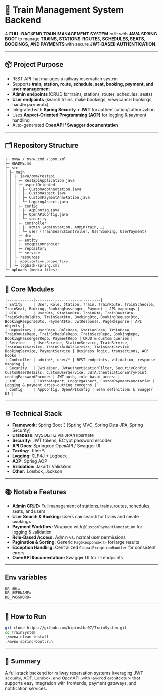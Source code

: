 # 🚆 Train Management System Backend

A **FULL-BACKEND TRAIN MANAGEMENT SYSTEM** built with **JAVA SPRING BOOT** to manage **TRAINS, STATIONS, ROUTES, SCHEDULES, SEATS, BOOKINGS, AND PAYMENTS** with secure **JWT-BASED AUTHENTICATION**.

---

## 📦 Project Purpose
- REST API that manages a railway reservation system  
- Supports **train, station, route, schedule, seat, booking, payment, and user management**  
- **Admin endpoints** (CRUD for trains, stations, routes, schedules, seats)  
- **User endpoints** (search trains, make bookings, view/cancel bookings, handle payments)  
- Integrated with **Spring Security + JWT** for authentication/authorization  
- Uses **Aspect-Oriented Programming (AOP)** for logging & payment handling  
- Auto-generated **OpenAPI / Swagger documentation**

---

## 🗂️ Repository Structure
```├─ .gitignore / .gitattributes / .DS_Store
├─ mvnw / mvnw.cmd / pom.xml
├─ README.md
├─ src
│ ├─ main
│ │ ├─ java/com/restapi
│ │ │ ├─ RestapiApplication.java
│ │ │ ├─ aspectOriented
│ │ │ │ ├─ CustomAopAnnotation.java
│ │ │ │ ├─ CustomAspect.java
│ │ │ │ ├─ CustomPaymentAnnotation.java
│ │ │ │ └─ LoggingAspect.java
│ │ │ ├─ config
│ │ │ │ ├─ AppConfig.java
│ │ │ │ ├─ OpenAPIConfig.java
│ │ │ │ └─ security
│ │ │ ├─ controller
│ │ │ │ ├─ admin (AdminStation, AdminTrain, …)
│ │ │ │ └─ user (TrainSearchController, UserBooking, UserPayment)
│ │ │ ├─ dto
│ │ │ ├─ entity
│ │ │ ├─ exceptionhandler
│ │ │ ├─ repository
│ │ │ └─ service
│ │ └─ resources
│ │ ├─ application.properties
│ │ └─ logback-spring.xml
└─ uploads (media files)
```

---

## 🔑 Core Modules
```| Layer       | Key Classes | Responsibility |
|------------|-------------|----------------|
| Entity     | User, Role, Station, Train, TrainRoute, TrainSchedule, TrainSeat, Booking, BookingPassenger, Payment | JPA mappings |
| DTO        | UserDto, StationDto, TrainDto, TrainRouteDto, TrainScheduleDto, TrainSeatDto, BookingDto, BookingRequestDto, BookingResponseDto, PaymentDto, JwtResponse, PageResponse | API objects |
| Repository | UserRepo, RoleRepo, StationRepo, TrainRepo, TrainRouteRepo, TrainScheduleRepo, TrainSeatRepo, BookingRepo, BookingPassengerRepo, PaymentRepo | CRUD & custom queries |
| Service    | UserService, StationService, TrainService, TrainRouteService, TrainScheduleService, TrainSeatService, BookingService, PaymentService | Business logic, transactions, AOP hooks |
| Controller | admin/*, user/* | REST endpoints, validation, response mapping |
| Security   | JwtHelper, JwtAuthenticationFilter, SecurityConfig, CustomUserDetails, CustomUserService, JWTAuthenticationEntryPoint, configPasswordEncoder | JWT auth, role-based access |
| AOP        | CustomAspect, LoggingAspect, CustomPaymentAnnotation | Logging & payment cross-cutting concerns |
| Config     | AppConfig, OpenAPIConfig | Bean definitions & Swagger UI |
```
---

## ⚙️ Technical Stack
- **Framework:** Spring Boot 3 (Spring MVC, Spring Data JPA, Spring Security)  
- **Database:** MySQL/H2 via JPA/Hibernate  
- **Security:** JWT tokens, BCrypt password encoder  
- **API Docs:** Springdoc OpenAPI / Swagger UI  
- **Testing:** JUnit 5  
- **Logging:** SLF4J + Logback  
- **AOP:** Spring AOP  
- **Validation:** Jakarta Validation  
- **Other:** Lombok, Jackson  

---

## 📚 Notable Features
- **Admin CRUD:** Full management of stations, trains, routes, schedules, seats, and users  
- **User Search & Booking:** Users can search for trains and create bookings  
- **Payment Workflow:** Wrapped with `@CustomPaymentAnnotation` for logging & validation  
- **Role-Based Access:** Admin vs. normal user permissions  
- **Pagination & Sorting:** Generic `PageResponse<T>` for large results  
- **Exception Handling:** Centralized `GlobalExceptionHandler` for consistent errors  
- **OpenAPI Documentation:** Swagger UI for all endpoints  

---

## Env variables
```JWT_SECRET=
DB_URL=
DB_USERNAME=
DB_PASSWORD=
```
---

## 🚀 How to Run
```bash
git clone https://github.com/bipinstha07/TrainSystem.git
cd TrainSystem
./mvnw clean install
./mvnw spring-boot:run
```
---
## 📝 Summary
A full-stack backend for railway reservation systems leveraging JWT security, AOP, Lombok, and OpenAPI, with layered architecture that supports easy integration with frontends, payment gateways, and notification services.
